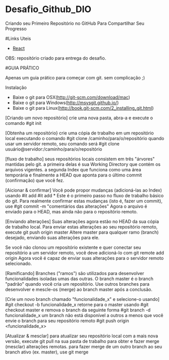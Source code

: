 # Desafio_Github_DIO
Criando seu Primeiro Repositório no GitHub Para Compartilhar Seu Progresso

#Links Uteis
- [React](https://aboutreact.com/react-native-app-intro-slider/)

OBS: repositório criado para entrega do desafio.

#GUIA PRÁTICO

Apenas um guia prático para começar com git. sem complicação ;)

Instalação
- Baixe o git para OSX(http://git-scm.com/download/mac)
- Baixe o git para Windows(http://msysgit.github.io/)
- Baixe o git para Linux(http://book.git-scm.com/2_installing_git.html)

[Criando um novo repositório]
crie uma nova pasta, abra-a e execute o comando
#git init

[Obtenha um repositório}
crie uma cópia de trabalho em um repositório local executando o comando
#git clone /caminho/para/o/repositório
quando usar um servidor remoto, seu comando será
#git clone usuário@servidor:/caminho/para/o/repositório

[fluxo de trabalho]
seus repositórios locais consistem em três "árvores" mantidas pelo git. a primeira delas é sua Working Directory que contém os arquivos vigentes. a segunda Index que funciona como uma área temporária e finalmente a HEAD que aponta para o último commit (confirmação) que você fez.

[Aicionar & confirmar]
Você pode propor mudanças (adicioná-las ao Index) usando
#it add <arquivo>
#it add *
Este é o primeiro passo no fluxo de trabalho básico do git. Para realmente confirmar estas mudanças (isto é, fazer um commit), use
#git commit -m "comentários das alterações"
Agora o arquivo é enviado para o HEAD, mas ainda não para o repositório remoto.
  
[Enviando alterações]
Suas alterações agora estão no HEAD da sua cópia de trabalho local. Para enviar estas alterações ao seu repositório remoto, execute
git push origin master
Altere master para qualquer ramo (branch) desejado, enviando suas alterações para ele.

Se você não clonou um repositório existente e quer conectar seu repositório a um servidor remoto, você deve adicioná-lo com
git remote add origin <servidor>
Agora você é capaz de enviar suas alterações para o servidor remoto selecionado.
  
[Ramificando]
Branches ("ramos") são utilizados para desenvolver funcionalidades isoladas umas das outras. O branch master é o branch "padrão" quando você cria um repositório. Use outros branches para desenvolver e mescle-os (merge) ao branch master após a conclusão.
  
[Crie um novo branch chamado "funcionalidade_x" e selecione-o usando]
#git checkout -b funcionalidade_x
retorne para o master usando
#git checkout master
e remova o branch da seguinte forma
#git branch -d funcionalidade_x
um branch não está disponível a outros a menos que você envie o branch para seu repositório remoto
#git push origin <funcionalidade_x>
  
[Atualizar & mesclar]
para atualizar seu repositório local com a mais nova versão, execute
git pull na sua pasta de trabalho para obter e fazer merge (mesclar) alterações remotas.
para fazer merge de um outro branch ao seu branch ativo (ex. master), use
git merge <branch>
